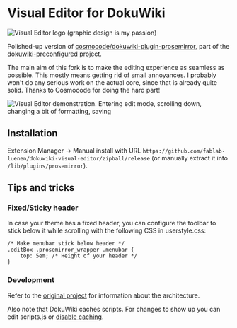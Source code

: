 # Visual Editor for DokuWiki

![Visual Editor logo (graphic design is my passion)](https://i.imgur.com/T2Z4gKp.png)

Polished-up version of [cosmocode/dokuwiki-plugin-prosemirror](https://github.com/cosmocode/dokuwiki-plugin-prosemirror), part of the [dokuwiki-preconfigured](https://github.com/fablab-luenen/dokuwiki-preconfigured/) project. 

The main aim of this fork is to make the editing experience as seamless as possible. This mostly means getting rid of small annoyances. I probably won't do any serious work on the actual core, since that is already quite solid. Thanks to Cosmocode for doing the hard part!

![Visual Editor demonstration. Entering edit mode, scrolling down, changing a bit of formatting, saving](https://i.imgur.com/BggrlRZ.gif)

## Installation

Extension Manager -> Manual install with URL `https://github.com/fablab-luenen/dokuwiki-visual-editor/zipball/release` (or manually extract it into `/lib/plugins/prosemirror`). 

## Tips and tricks

### Fixed/Sticky header

In case your theme has a fixed header, you can configure the toolbar to stick below it while scrolling with the following CSS in userstyle.css:

```
/* Make menubar stick below header */
.editBox .prosemirror_wrapper .menubar {
	top: 5em; /* Height of your header */
}
```

### Development

Refer to the [original project](https://github.com/cosmocode/dokuwiki-plugin-prosemirror#architecture) for information about the architecture. 

Also note that DokuWiki caches scripts. For changes to show up you can edit scripts.js or [disable caching](https://www.dokuwiki.org/devel:caching). 
